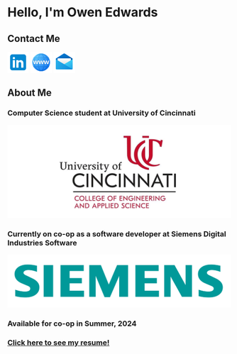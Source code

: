 # Hello, I'm Owen Edwards

## Contact Me
[![LinkedIn](./img/icons8-linkedin-48.png)](https://www.linkedin.com/in/edwardoa/)
[![Website](./img/icons8-website-48.png)](https://owenaedwards.github.io/)
[![Mail](./img/icons8-mail-48.png)](mailto:edwardoa@mail.uc.edu)

## About Me

### Computer Science student at University of Cincinnati
![UC](./img/uc-logo.jpg)
### Currently on co-op as a software developer at Siemens Digital Industries Software
![Siemens](./img//Siemens-logo.svg)
### **Available for co-op in Summer, 2024**
### [Click here to see my resume!](./other/R%C3%A9sum%C3%A9.pdf "Resume")